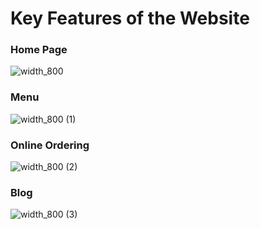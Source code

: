 # Key Features of the Website

### Home Page
![width_800](https://github.com/user-attachments/assets/7b21c605-c6f0-4ea5-a570-640f31828123)

### Menu
![width_800 (1)](https://github.com/user-attachments/assets/b0a523dc-655c-4fa8-8709-f54f75ae6a34)

### Online Ordering
![width_800 (2)](https://github.com/user-attachments/assets/e40fd434-70a0-43e4-89c9-1a2a2b1a25ae)

### Blog
![width_800 (3)](https://github.com/user-attachments/assets/e4964ba7-f967-4d57-b2cd-ef966bdcf4cc)
